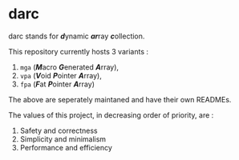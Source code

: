 # darc
darc stands for ***d***ynamic ***ar***ray ***c***ollection. 

This repository currently hosts 3 variants :

1. `mga` (***M***acro ***G***enerated ***A***rray),
2. `vpa` (***V***oid ***P***ointer ***A***rray), 
3. `fpa` (***F***at ***P***ointer ***A***rray)

The above are seperately maintaned and have their own READMEs.

The values of this project, in decreasing order of priority, are :
1. Safety and correctness
2. Simplicity and minimalism
3. Performance and efficiency
